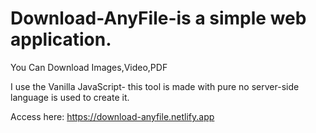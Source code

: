 # Download-AnyFile-is a simple web application. 

You Can Download Images,Video,PDF

I use the Vanilla JavaScript- this tool is made with pure no server-side language is used to create it.

Access here: https://download-anyfile.netlify.app
